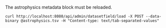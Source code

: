 The astrophysics metadata block must be reloaded.

`curl http://localhost:8080/api/admin/datasetfield/load -X POST --data-binary @astrophysics.tsv -H "Content-type: text/tab-separated-values"`  
 